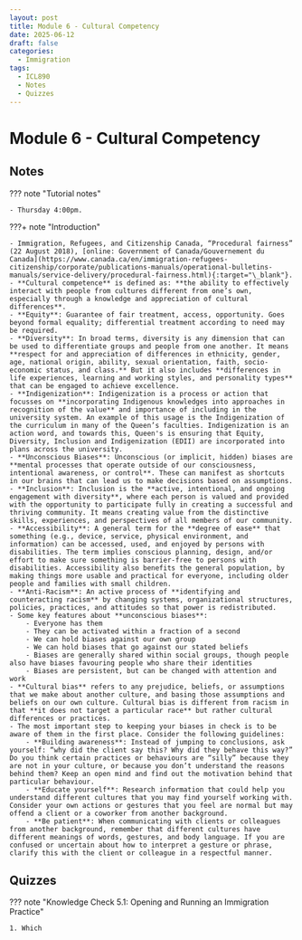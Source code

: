```yaml
---
layout: post
title: Module 6 - Cultural Competency
date: 2025-06-12
draft: false
categories:
  - Immigration
tags:
  - ICL890
  - Notes
  - Quizzes
---
```


# Module 6 - Cultural Competency

## Notes

??? note "Tutorial notes"

    - Thursday 4:00pm.

???+ note "Introduction"

    - Immigration, Refugees, and Citizenship Canada, “Procedural fairness” (22 August 2018), [online: Government of Canada/Gouvernement du Canada](https://www.canada.ca/en/immigration-refugees-citizenship/corporate/publications-manuals/operational-bulletins-manuals/service-delivery/procedural-fairness.html){:target="\_blank"}.
    - **Cultural competence** is defined as: **the ability to effectively interact with people from cultures different from one’s own, especially through a knowledge and appreciation of cultural differences**.
    - **Equity**: Guarantee of fair treatment, access, opportunity. Goes beyond formal equality; differential treatment according to need may be required.
    - **Diversity**: In broad terms, diversity is any dimension that can be used to differentiate groups and people from one another. It means **respect for and appreciation of differences in ethnicity, gender, age, national origin, ability, sexual orientation, faith, socio-economic status, and class.** But it also includes **differences in life experiences, learning and working styles, and personality types** that can be engaged to achieve excellence.
    - **Indigenization**: Indigenization is a process or action that focusses on **incorporating Indigenous knowledges into approaches in recognition of the value** and importance of including in the university system. An example of this usage is the Indigenization of the curriculum in many of the Queen’s faculties. Indigenization is an action word, and towards this, Queen's is ensuring that Equity, Diversity, Inclusion and Indigenization (EDII) are incorporated into plans across the university.
    - **Unconscious Biases**: Unconscious (or implicit, hidden) biases are **mental processes that operate outside of our consciousness, intentional awareness, or control**. These can manifest as shortcuts in our brains that can lead us to make decisions based on assumptions.
    - **Inclusion**: Inclusion is the **active, intentional, and ongoing engagement with diversity**, where each person is valued and provided with the opportunity to participate fully in creating a successful and thriving community. It means creating value from the distinctive skills, experiences, and perspectives of all members of our community.
    - **Accessibility**: A general term for the **degree of ease** that something (e.g., device, service, physical environment, and information) can be accessed, used, and enjoyed by persons with disabilities. The term implies conscious planning, design, and/or effort to make sure something is barrier-free to persons with disabilities. Accessibility also benefits the general population, by making things more usable and practical for everyone, including older people and families with small children.
    - **Anti-Racism**: An active process of **identifying and counteracting racism** by changing systems, organizational structures, policies, practices, and attitudes so that power is redistributed.
    - Some key features about **unconscious biases**:
        - Everyone has them
        - They can be activated within a fraction of a second
        - We can hold biases against our own group
        - We can hold biases that go against our stated beliefs
        - Biases are generally shared within social groups, though people also have biases favouring people who share their identities
        - Biases are persistent, but can be changed with attention and work
    - **Cultural bias** refers to any prejudice, beliefs, or assumptions that we make about another culture, and basing those assumptions and beliefs on our own culture. Cultural bias is different from racism in that **it does not target a particular race** but rather cultural differences or practices. 
    - The most important step to keeping your biases in check is to be aware of them in the first place. Consider the following guidelines: 
        - **Building awareness**: Instead of jumping to conclusions, ask yourself: “why did the client say this? Why did they behave this way?” Do you think certain practices or behaviours are “silly” because they are not in your culture, or because you don’t understand the reasons behind them? Keep an open mind and find out the motivation behind that particular behaviour.
        - **Educate yourself**: Research information that could help you understand different cultures that you may find yourself working with. Consider your own actions or gestures that you feel are normal but may offend a client or a coworker from another background.  
        - **Be patient**: When communicating with clients or colleagues from another background, remember that different cultures have different meanings of words, gestures, and body language. If you are confused or uncertain about how to interpret a gesture or phrase, clarify this with the client or colleague in a respectful manner.

## Quizzes

??? note "Knowledge Check 5.1: Opening and Running an Immigration Practice"

    1. Which 